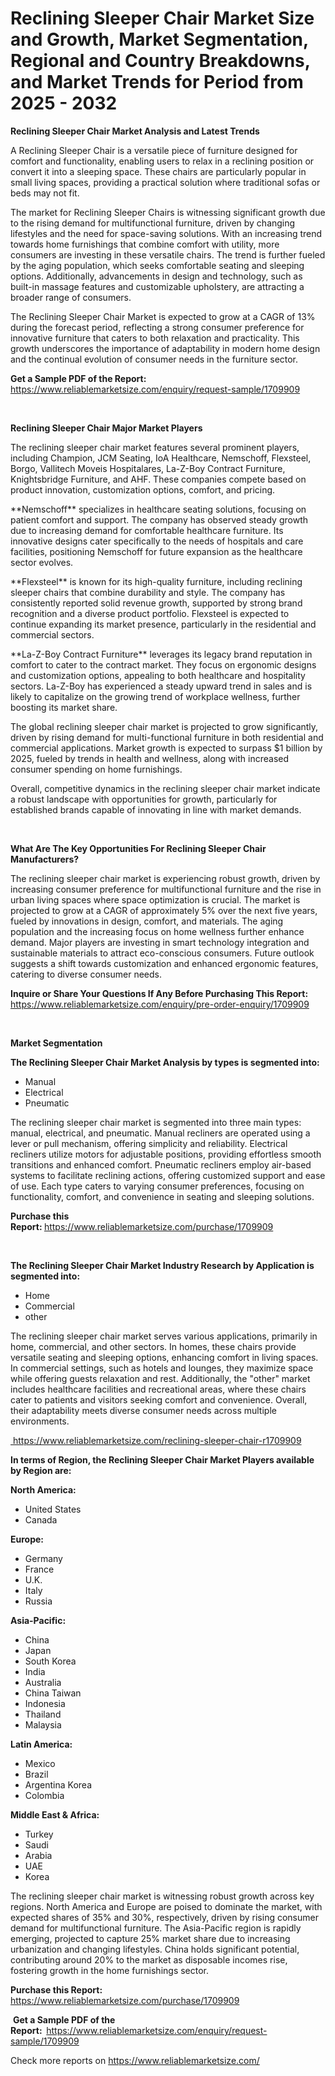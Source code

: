 <p><h1>Reclining Sleeper Chair Market Size and Growth, Market Segmentation, Regional and Country Breakdowns, and Market Trends for Period from 2025 -  2032</h1></p><p><strong>Reclining Sleeper Chair Market Analysis and Latest Trends</strong></p>
<p><p>A Reclining Sleeper Chair is a versatile piece of furniture designed for comfort and functionality, enabling users to relax in a reclining position or convert it into a sleeping space. These chairs are particularly popular in small living spaces, providing a practical solution where traditional sofas or beds may not fit.</p><p>The market for Reclining Sleeper Chairs is witnessing significant growth due to the rising demand for multifunctional furniture, driven by changing lifestyles and the need for space-saving solutions. With an increasing trend towards home furnishings that combine comfort with utility, more consumers are investing in these versatile chairs. The trend is further fueled by the aging population, which seeks comfortable seating and sleeping options. Additionally, advancements in design and technology, such as built-in massage features and customizable upholstery, are attracting a broader range of consumers.</p><p>The Reclining Sleeper Chair Market is expected to grow at a CAGR of 13% during the forecast period, reflecting a strong consumer preference for innovative furniture that caters to both relaxation and practicality. This growth underscores the importance of adaptability in modern home design and the continual evolution of consumer needs in the furniture sector.</p></p>
<p><strong>Get a Sample PDF of the Report:&nbsp;</strong> <a href="https://www.reliablemarketsize.com/enquiry/request-sample/1709909?utm_campaign=2308&utm_medium=2&utm_source=Github&utm_content=ia&utm_term=28022025&utm_id=reclining-sleeper-chair">https://www.reliablemarketsize.com/enquiry/request-sample/1709909</a></p>
<p>&nbsp;</p>
<p><strong>Reclining Sleeper Chair Major Market Players</strong></p>
<p><p>The reclining sleeper chair market features several prominent players, including Champion, JCM Seating, IoA Healthcare, Nemschoff, Flexsteel, Borgo, Vallitech Moveis Hospitalares, La-Z-Boy Contract Furniture, Knightsbridge Furniture, and AHF. These companies compete based on product innovation, customization options, comfort, and pricing.</p><p>**Nemschoff** specializes in healthcare seating solutions, focusing on patient comfort and support. The company has observed steady growth due to increasing demand for comfortable healthcare furniture. Its innovative designs cater specifically to the needs of hospitals and care facilities, positioning Nemschoff for future expansion as the healthcare sector evolves.</p><p>**Flexsteel** is known for its high-quality furniture, including reclining sleeper chairs that combine durability and style. The company has consistently reported solid revenue growth, supported by strong brand recognition and a diverse product portfolio. Flexsteel is expected to continue expanding its market presence, particularly in the residential and commercial sectors.</p><p>**La-Z-Boy Contract Furniture** leverages its legacy brand reputation in comfort to cater to the contract market. They focus on ergonomic designs and customization options, appealing to both healthcare and hospitality sectors. La-Z-Boy has experienced a steady upward trend in sales and is likely to capitalize on the growing trend of workplace wellness, further boosting its market share.</p><p>The global reclining sleeper chair market is projected to grow significantly, driven by rising demand for multi-functional furniture in both residential and commercial applications. Market growth is expected to surpass $1 billion by 2025, fueled by trends in health and wellness, along with increased consumer spending on home furnishings.</p><p>Overall, competitive dynamics in the reclining sleeper chair market indicate a robust landscape with opportunities for growth, particularly for established brands capable of innovating in line with market demands.</p></p>
<p>&nbsp;</p>
<p><strong>What Are The Key Opportunities For Reclining Sleeper Chair Manufacturers?</strong></p>
<p><p>The reclining sleeper chair market is experiencing robust growth, driven by increasing consumer preference for multifunctional furniture and the rise in urban living spaces where space optimization is crucial. The market is projected to grow at a CAGR of approximately 5% over the next five years, fueled by innovations in design, comfort, and materials. The aging population and the increasing focus on home wellness further enhance demand. Major players are investing in smart technology integration and sustainable materials to attract eco-conscious consumers. Future outlook suggests a shift towards customization and enhanced ergonomic features, catering to diverse consumer needs.</p></p>
<p><strong>Inquire or Share Your Questions If Any Before Purchasing This Report:</strong> <a href="https://www.reliablemarketsize.com/enquiry/pre-order-enquiry/1709909?utm_campaign=2308&utm_medium=2&utm_source=Github&utm_content=ia&utm_term=28022025&utm_id=reclining-sleeper-chair">https://www.reliablemarketsize.com/enquiry/pre-order-enquiry/1709909</a></p>
<p>&nbsp;</p>
<p><strong>Market Segmentation</strong></p>
<p><strong>The Reclining Sleeper Chair Market Analysis by types is segmented into:</strong></p>
<p><ul><li>Manual</li><li>Electrical</li><li>Pneumatic</li></ul></p>
<p><p>The reclining sleeper chair market is segmented into three main types: manual, electrical, and pneumatic. Manual recliners are operated using a lever or pull mechanism, offering simplicity and reliability. Electrical recliners utilize motors for adjustable positions, providing effortless smooth transitions and enhanced comfort. Pneumatic recliners employ air-based systems to facilitate reclining actions, offering customized support and ease of use. Each type caters to varying consumer preferences, focusing on functionality, comfort, and convenience in seating and sleeping solutions.</p></p>
<p><strong>Purchase this Report:&nbsp;</strong><a href="https://www.reliablemarketsize.com/purchase/1709909?utm_campaign=2308&utm_medium=2&utm_source=Github&utm_content=ia&utm_term=28022025&utm_id=reclining-sleeper-chair">https://www.reliablemarketsize.com/purchase/1709909</a></p>
<p>&nbsp;</p>
<p><strong>The Reclining Sleeper Chair Market Industry Research by Application is segmented into:</strong></p>
<p><ul><li>Home</li><li>Commercial</li><li>other</li></ul></p>
<p><p>The reclining sleeper chair market serves various applications, primarily in home, commercial, and other sectors. In homes, these chairs provide versatile seating and sleeping options, enhancing comfort in living spaces. In commercial settings, such as hotels and lounges, they maximize space while offering guests relaxation and rest. Additionally, the "other" market includes healthcare facilities and recreational areas, where these chairs cater to patients and visitors seeking comfort and convenience. Overall, their adaptability meets diverse consumer needs across multiple environments.</p></p>
<p><a href="https://www.reliablemarketsize.com/reclining-sleeper-chair-r1709909?utm_campaign=2308&utm_medium=2&utm_source=Github&utm_content=ia&utm_term=28022025&utm_id=reclining-sleeper-chair">&nbsp;https://www.reliablemarketsize.com/reclining-sleeper-chair-r1709909</a></p>
<p><strong>In terms of Region, the Reclining Sleeper Chair Market Players available by Region are:</strong></p>
<p>
    <p> <strong> North America: </strong>
        <ul>
            <li>United States</li>
            <li>Canada</li>
        </ul>
        </p> 
    <p> <strong> Europe: </strong>
        <ul>
            <li>Germany</li>
            <li>France</li>
            <li>U.K.</li>
            <li>Italy</li>
            <li>Russia</li>
        </ul>
        </p> 
    <p> <strong> Asia-Pacific: </strong>
        <ul>
            <li>China</li>
            <li>Japan</li>
            <li>South Korea</li>
            <li>India</li>
            <li>Australia</li>
            <li>China Taiwan</li>
            <li>Indonesia</li>
            <li>Thailand</li>
            <li>Malaysia</li>
        </ul>
        </p> 
    <p> <strong> Latin America: </strong>
        <ul>
            <li>Mexico</li>
            <li>Brazil</li>
            <li>Argentina Korea</li>
            <li>Colombia</li>
        </ul>
        </p> 
    <p> <strong> Middle East & Africa: </strong>
        <ul>
            <li>Turkey</li>
            <li>Saudi</li>
            <li>Arabia</li>
            <li>UAE</li>
            <li>Korea</li>
        </ul>
    </p>
    </p>
<p><p>The reclining sleeper chair market is witnessing robust growth across key regions. North America and Europe are poised to dominate the market, with expected shares of 35% and 30%, respectively, driven by rising consumer demand for multifunctional furniture. The Asia-Pacific region is rapidly emerging, projected to capture 25% market share due to increasing urbanization and changing lifestyles. China holds significant potential, contributing around 20% to the market as disposable incomes rise, fostering growth in the home furnishings sector.</p></p>
<p><strong>Purchase this Report: </strong><a href="https://www.reliablemarketsize.com/purchase/1709909?utm_campaign=2308&utm_medium=2&utm_source=Github&utm_content=ia&utm_term=28022025&utm_id=reclining-sleeper-chair">https://www.reliablemarketsize.com/purchase/1709909</a></p>
<p>&nbsp;<strong>Get a Sample PDF of the Report:&nbsp;&nbsp;</strong><a href="https://www.reliablemarketsize.com/enquiry/request-sample/1709909?utm_campaign=2308&utm_medium=2&utm_source=Github&utm_content=ia&utm_term=28022025&utm_id=reclining-sleeper-chair">https://www.reliablemarketsize.com/enquiry/request-sample/1709909</a></p>
<p><strong></strong></p>
<p>Check more reports on <a href="https://www.reliablemarketsize.com/?utm_campaign=2308&utm_medium=2&utm_source=Github&utm_content=ia&utm_term=28022025&utm_id=reclining-sleeper-chair">https://www.reliablemarketsize.com/</a></p>